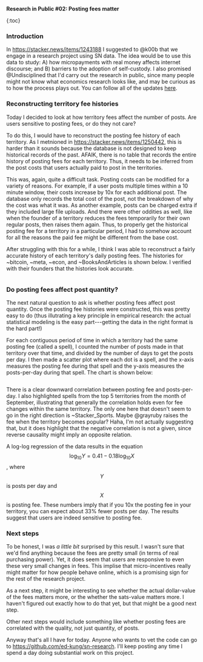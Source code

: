 **Research in Public #02: Posting fees matter**

{:toc}

### Introduction

In https://stacker.news/items/1243188 I suggested to @k00b that we engage in a research project using SN data. The idea would be to use this data to study: A) how micropayments with real money affects internet discourse; and B) barriers to the adoption of self-custody.  I also promised @Undisciplined that I'd carry out the research in public, since many people might not know what economics research looks like, and may be curious as to how the process plays out.  You can follow all of the updates [here](https://stacker.news/SimpleStacker#research-in-public).

### Reconstructing territory fee histories

Today I decided to look at how territory fees affect the number of posts. Are users sensitive to posting fees, or do they not care?

To do this, I would have to reconstruct the posting fee history of each territory. As I metnioned in https://stacker.news/items/1250442, this is harder than it sounds because the database is not designed to keep historical records of the past. AFAIK, there is no table that records the entire history of posting fees for each territory. Thus, it needs to be inferred from the post costs that users actually paid to post in the territories.

This was, again, quite a difficult task. Posting costs can be modified for a variety of reasons. For example, if a user posts multiple times within a 10 minute window, their costs increase by 10x for each additional post. The database only records the total cost of the post, not the breakdown of why the cost was what it was. As another example, posts can be charged extra if they included large file uploads. And there were other oddities as well, like when the founder of a territory reduces the fees temporarily for their own regular posts, then raises them again. Thus, to properly get the historical posting fee for a territory in a particular period, I had to somehow account for all the reasons the paid fee might be different from the base cost.

After struggling with this for a while, I think I was able to reconstruct a fairly accurate history of each territory's daily posting fees. The histories for ~bitcoin, ~meta, ~econ, and ~BooksAndArticles is shown below. I verified with their founders that the histories look accurate.

![]()

### Do posting fees affect post quantity?

The next natural question to ask is whether posting fees affect post quantity. Once the posting fee histories were constructed, this was pretty easy to do (thus illutrating a key principle in empirical research: the actual statistical modeling is the easy part---getting the data in the right format is the hard part!) 

For each contiguous period of time in which a territory had the same posting fee (called a spell), I counted the number of posts made in that territory over that time, and divided by the number of days to get the posts per day.  I then made a scatter plot where each dot is a spell, and the x-axis measures the posting fee during that spell and the y-axis measures the posts-per-day during that spell. The chart is shown below:

![]()

There is a clear downward correlation between posting fee and posts-per-day. I also highlighted spells from the top 5 territories from the month of September, illustrating that generally the correlation holds even for fee changes within the same territory. The only one here that doesn't seem to go in the right direction is ~Stacker_Sports. Maybe @grayruby raises the fee when the territory becomes popular? Haha, I'm not actually suggesting that, but it does highlight that the negative correlation is not a given, since reverse causality might imply an opposite relation. 

A log-log regression of the data results in the equation $$\log_10 Y = 0.41 - 0.18 \log_10 X$$, where $$Y$$ is posts per day and $$X$$ is posting fee. These numbers imply that if you 10x the posting fee in your territory, you can expect about 33% fewer posts per day. The results suggest that users are indeed sensitive to posting fee.

### Next steps

To be honest, I was *a little bit* surprised by this result. I wasn't sure that we'd find anything because the fees are pretty small (in terms of real purchasing power). Yet, it does seem that users are responsive to even these very small changes in fees. This implise that micro-incentives really might matter for how people behave online, which is a promising sign for the rest of the research project.

As a next step, it might be interesting to see whether the actual dollar-value of the fees matters more, or the whether the sats-value matters more. I haven't figured out exactly how to do that yet, but that might be a good next step.

Other next steps would include something like whether posting fees are correlated with the quality, not just quantity, of posts.

Anyway that's all I have for today. Anyone who wants to vet the code can go to https://github.com/ed-kung/sn-research. I'll keep posting any time I spend a day doing substantial work on this project.



